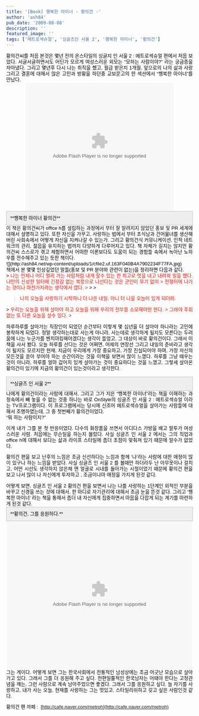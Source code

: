 ```yaml
---
title: '[Book] 행복한 마이너 - 황의건 -'
author: 'ash84'
pub_date: '2009-08-08'
description: ''
featured_image: ''
tags: ['메트로섹슈얼', '싱글즈인 서울 2', '행복한 마이너', '황의건']
---
```



<div style="TEXT-ALIGN: justify"><font class="Apple-style-span" color="#000000" face="Arial" size="3"><span class="Apple-style-span" style="FONT-SIZE: 13px; LINE-HEIGHT: 16px">  
</span></font></div>  
<div style="TEXT-ALIGN: justify"><font class="Apple-style-span" color="#000000" face="Arial" size="3"><span class="Apple-style-span" style="FONT-SIZE: 13px; LINE-HEIGHT: 16px">황의건씨를 처음 본것은 몇년 전의 온스타일의 싱글지 인 서울 2 : 메트로섹슈얼 편에서 처음 보았다. 서글서글하면서도 어딘가 모르게 여성스러운 외모는 “모하는 사람이야?” 라는 궁금증을 자아냈다. 그리고 몇년후 다시 나는 취직을 했고, 월급 받은지 1개월, 앞으로의 나의 삶과 사랑 그리고 결혼에 대해서 많은 고민과 방황을 하던중 교보문고의 한 섹션에서 “행복한 마이너”를 만났다. </span></font></div>  
<div style="TEXT-ALIGN: justify"><font class="Apple-style-span" color="#000000" face="Arial" size="3"><span class="Apple-style-span" style="FONT-SIZE: 13px; LINE-HEIGHT: 16px">  
</span></font></div>  
<div style="TEXT-ALIGN: center"><font class="Apple-style-span" color="#000000" face="Arial" size="3"><span class="Apple-style-span" style="FONT-SIZE: 13px; LINE-HEIGHT: 16px"><object classid="clsid:d27cdb6e-ae6d-11cf-96b8-444553540000" codebase="http://fpdownload.macromedia.com/pub/shockwave/cabs/flash/swflash.cab#version=9,0,28,0" height="345" id="V000314482" width="400" wmode="transparent"><param name="movie" value="http://play.tagstory.com/player/TS00@V000314482"></param><param name="allowScriptAccess" value="always"></param><param name="allowFullScreen" value="true"></param><param name="quality" value="high"></param><embed allowfullscreen="true" allowscriptaccess="always" height="345" name="V000314482" pluginspage="http://www.macromedia.com/go/getflashplayer" quality="high" src="http://play.tagstory.com/player/TS00@V000314482" type="application/x-shockwave-flash" width="400"></embed></object></span></font></div>  
<div style="TEXT-ALIGN: justify"><font class="Apple-style-span" color="#000000" face="Arial" size="3"><span class="Apple-style-span" style="FONT-SIZE: 13px; LINE-HEIGHT: 16px"></span></font></div>  
<div style="TEXT-ALIGN: justify"><font class="Apple-style-span" color="#000000" face="Arial" size="3"><span class="Apple-style-span" style="FONT-SIZE: 13px; LINE-HEIGHT: 16px">  
</span></font></div>  
<div style="TEXT-ALIGN: justify"><font class="Apple-style-span" color="#000000" face="Arial, gulim, tahoma, sans-serif" size="3"><span class="Apple-style-span" style="FONT-SIZE: 13px; LINE-HEIGHT: 16px">  
<div class="txc-textbox" style="BORDER-RIGHT: #c1c1c1 1px solid; PADDING-RIGHT: 10px; BORDER-TOP: #c1c1c1 1px solid; PADDING-LEFT: 10px; PADDING-BOTTOM: 10px; BORDER-LEFT: #c1c1c1 1px solid; PADDING-TOP: 10px; BORDER-BOTTOM: #c1c1c1 1px solid; BACKGROUND-COLOR: #eeeeee"><font class="Apple-style-span" color="#000000" face="Arial, gulim, tahoma, sans-serif" size="3"><span class="Apple-style-span" style="FONT-SIZE: 13px; LINE-HEIGHT: 16px">**행복한 마이너 황의건**</span></font>  
</div></span></font></div>  
<div style="TEXT-ALIGN: justify"><font class="Apple-style-span" color="#000000" face="Arial, gulim, tahoma, sans-serif" size="3"><span class="Apple-style-span" style="FONT-SIZE: 13px; LINE-HEIGHT: 16px">  
</span></font></div>  
<div style="TEXT-ALIGN: justify"><font class="Apple-style-span" color="#000000" face="Arial, gulim, tahoma, sans-serif" size="3"><span class="Apple-style-span" style="FONT-SIZE: 13px; LINE-HEIGHT: 16px">이 책은 황의건씨가 office h를 설립하는 과정에서 부터 잘 알려지지 않았던 홍보 및 PR 세계에 대해서 설명하고 있다. 또한 자신을 가꾸고, 사랑하는 법에서 부터 초식남과 건어물녀를 생산해 버린 사회속에서 어떻게 자신을 지켜나갈 수 있는가. 그리고 황의건식 커뮤니케이션, 인적 네트워크의 관리, 젊음을 유지하는 법까지 다양하게 다루어지고 있다. 책 자체가 길지는 않지만 황의건씨 스스로가 겪고 체험하면서 어떠한 이론보다도 도움이 되는 경험들 속에서 녹아난 노하우를 전수해주고 있는 듯한 책이다. </span></font></div>  
<div style="TEXT-ALIGN: justify"><font class="Apple-style-span" color="#000000" face="Arial, gulim, tahoma, sans-serif" size="3"><span class="Apple-style-span" style="FONT-SIZE: 13px; LINE-HEIGHT: 16px">  
</span></font></div>  
<div style="TEXT-ALIGN: justify"><font class="Apple-style-span" color="#000000" face="Arial, gulim, tahoma, sans-serif" size="3"><span class="Apple-style-span" style="FONT-SIZE: 13px; LINE-HEIGHT: 16px">![](http://ash84.net/wp-content/uploads/1/cfile2.uf.163F040B4A7902234F77FA.jpg)  
</span></font></div>  
<div style="TEXT-ALIGN: justify"><font class="Apple-style-span" color="#000000" face="Arial, gulim, tahoma, sans-serif" size="3"><span class="Apple-style-span" style="FONT-SIZE: 13px; LINE-HEIGHT: 16px">  
 책에서 본 몇몇 인상깊었던 말들(홍보 및 PR 분야와 관련이 없는)을 정리하면 다음과 같다. </span></font></div>  
<div style="TEXT-ALIGN: justify"><font class="Apple-style-span" color="#000000" face="Arial, gulim, tahoma, sans-serif" size="3"><span class="Apple-style-span" style="FONT-SIZE: 13px; LINE-HEIGHT: 16px">  
> <font class="Apple-style-span" color="#000000" face="Arial, gulim, tahoma, sans-serif" size="3"><span class="Apple-style-span" style="FONT-SIZE: 13px; LINE-HEIGHT: 16px"><font color="#e31600">나는 언제나 어디 멀리 가는 사람처럼 내개 할수 있는 한 최고로 멋을 내고 내려와 일을 했다.나만의 신성한 일터에 긴장감 없는 복장으로 나선다는 것은 군인이 무기 없이   
>  전쟁터에 나가는 것이나 마찬가지라는 생각에서 였다.  
> </font>
> 
> </span></font>

  
> <font color="#e31600">나의 오늘을 사랑하기 시작하니 더 나은 내일, 아니 더 나을 오늘이 있게 되더라.</font>

</span></font></div>  
<div style="TEXT-ALIGN: justify"><font class="Apple-style-span" color="#000000" face="Arial, gulim, tahoma, sans-serif" size="3"><span class="Apple-style-span" style="FONT-SIZE: 13px; LINE-HEIGHT: 16px">  
> <font color="#8c044b"><font color="#e31600">우리는 오늘을 위해 살아야 하고 오늘을 위해 우리의 전부를 소모해야만 한다.   
>  그래야 후회없는 또 다른 오늘을 살수 있다.</font>  
> </font>

</span></font></div>  
<div style="TEXT-ALIGN: justify"><font class="Apple-style-span" color="#000000" face="Arial, gulim, tahoma, sans-serif" size="3"><span class="Apple-style-span" style="FONT-SIZE: 13px; LINE-HEIGHT: 16px"></span></font></div>  
<div style="TEXT-ALIGN: justify"><font class="Apple-style-span" color="#000000" face="Arial, gulim, tahoma, sans-serif" size="3"><span class="Apple-style-span" style="FONT-SIZE: 13px; LINE-HEIGHT: 16px">하루하루를 살아가는 직장인이 되었던 순간부터 이렇게 몇 십년을 더 살아야 하나라는 고민에 봉착하게 되었다. 정말 생각하는대로 사는게 아니라, 사는데로 생각하게 될지도 모른다는 두려움에 나는 누군가를 벤치마킹해야겠다는 생각이 들었고, 그 대상이 바로 황의건이다. 그래서 이 책을 사서 봤다. 오늘 하루를 산다는 것은 어쩌면, 어제의 연장선 그리고 내일의 준비라고 생각이 될지도 모르지만 현재, 지금이 우리에게 가장 중요하고, 가장 진실되어야 하며, 가장 자신의 모든것을 쏟아 부어야 하는 순간이라는 것을 이책을 보면서 많이 느꼈다. 하루를 그냥 떼우는 것이 아니라, 하루를 얼마 값어치 있게 살아가는 것이 중요하다는 것을 느꼈고, 그렇세 살아온 황의건이 있기에 지금의 황의건이 있는것이라고 생각한다.

</span></font></div>  
<div style="TEXT-ALIGN: justify"><font class="Apple-style-span" color="#000000" face="Arial, gulim, tahoma, sans-serif" size="3"><span class="Apple-style-span" style="FONT-SIZE: 13px; LINE-HEIGHT: 16px"><div class="txc-textbox" style="BORDER-RIGHT: #c1c1c1 1px solid; PADDING-RIGHT: 10px; BORDER-TOP: #c1c1c1 1px solid; PADDING-LEFT: 10px; PADDING-BOTTOM: 10px; BORDER-LEFT: #c1c1c1 1px solid; PADDING-TOP: 10px; BORDER-BOTTOM: #c1c1c1 1px solid; BACKGROUND-COLOR: #eeeeee">**싱글즈 인 서울 2**  
</div></span></font></div>  
<div style="TEXT-ALIGN: justify"><font class="Apple-style-span" color="#000000" face="Arial, gulim, tahoma, sans-serif" size="3"><span class="Apple-style-span" style="FONT-SIZE: 13px; LINE-HEIGHT: 16px">  
</span></font><font class="Apple-style-span" color="#000000" face="Arial, gulim, tahoma, sans-serif" size="3"><span class="Apple-style-span" style="FONT-SIZE: 13px; LINE-HEIGHT: 16px">  
</span></font></div>  
<div style="TEXT-ALIGN: justify"><font class="Apple-style-span" color="#000000" face="Arial, gulim, tahoma, sans-serif" size="3"><span class="Apple-style-span" style="FONT-SIZE: 13px; LINE-HEIGHT: 16px">나에게 황의건이라는 사람에 대해서, 그리고 그가 지은 “행복한 마이너”라는 책을 이해하는 과정속에서 빼 놓을 수 없는 것중 하나는 바로 OnStyle의 싱글즈 인 서울 2 : 메트로섹슈얼 이라는 TV프로그램이다. 이 프로그램에서는 당시에 신조어 메트로섹슈얼을 살아가는 사람들에 대해서 조명하였는데, 그 중 첫번째가 황의건이었다.   
</span></font></div>  
<div style="TEXT-ALIGN: justify"><font class="Apple-style-span" color="#000000" face="Arial, gulim, tahoma, sans-serif" size="3"><span class="Apple-style-span" style="FONT-SIZE: 13px; LINE-HEIGHT: 16px">“뭐 하는 사람이지?”

 이게 내가 그를 본 첫 반응이었다. 다수의 화장품을 쓰면서 아디다스 가방을 배고 말투가 여성스러운 사람. 처음에는 무슨일을 하는지 몰랐다. 사실 싱글즈 인 서울 2 에서는 그의 직업과 office h에 대해서 보다는 삶과 라이프 스타일에 좀더 초점이 맞춰져 있기 때문에 알수가 없었다.

황의건 편을 보고 난후의 느낌은 조금 신선하다는 느낌과 함께 ‘나’라는 사람에 대한 애정이 많이 있구나 하는 느낌을 받았다. 사실 싱글즈 인 서울 2 를 볼때만 하더라두 난 아무옷이나 걸치고, 어떤 시선도 생각하지 않은채 맨 얼굴로 시내를 돌아가는 시절이었기 때문에 황의건 편을 보고 나서 많이 나 자신에게 투자하고 , 조금이나마 애정을 가지게 된것 같다.

</span></font></div>  
<div style="TEXT-ALIGN: justify"><font class="Apple-style-span" color="#000000" face="Arial, gulim, tahoma, sans-serif" size="3"><span class="Apple-style-span" style="FONT-SIZE: 13px; LINE-HEIGHT: 16px">  
 어떻게 보면, 싱글즈 인 서울 2 황의건 편을 보면서 나는 나를 사랑하는 1단계인 외적인 부분을 바꾸고 신경을 쓰는 것에 대해서, 한 마디로 자기관리에 대해서 조금 눈을 뜬것 같다. 그리고 ‘행복한 마이너’ 라는 책을 통해서 좀더 내 자신에게 집중하면서 마음을 다잡게 되는 계기를 마련하게 된것 같다. <div class="txc-textbox" style="BORDER-RIGHT: #c1c1c1 1px solid; PADDING-RIGHT: 10px; BORDER-TOP: #c1c1c1 1px solid; PADDING-LEFT: 10px; PADDING-BOTTOM: 10px; BORDER-LEFT: #c1c1c1 1px solid; PADDING-TOP: 10px; BORDER-BOTTOM: #c1c1c1 1px solid; BACKGROUND-COLOR: #eeeeee">**황의건, 그를 응원하다.**  
</div></span></font></div>  
<div style="TEXT-ALIGN: center"><font class="Apple-style-span" color="#000000" face="Arial, gulim, tahoma, sans-serif" size="3"><span class="Apple-style-span" style="FONT-SIZE: 13px; LINE-HEIGHT: 16px"><embed allowscriptaccess="always" height="399" pluginspage="http://www.macromedia.com/go/getflashplayer" quality="high" src="http://flvs.daum.net/flvPlayer.swf?vid=w1rE39PP6H0$" type="application/x-shockwave-flash" width="502"></embed>  
</span></font></div>  
<div style="TEXT-ALIGN: justify"><font class="Apple-style-span" color="#000000" face="Arial, gulim, tahoma, sans-serif" size="3"><span class="Apple-style-span" style="FONT-SIZE: 13px; LINE-HEIGHT: 16px">그는 게이다. 어떻게 보면 그는 한국사회에서 전통적인 남성상에는 조금 어긋난 모습으로 살아가고 있다. 그래서 그를 더 응원해 주고 싶다. 천편일률적인 한국남자는 어때야 한다는 고정관념을 깨는, 그런 사람으로 계속 남아주었으면 좋겠다. 그래서 그를 응원하고 싶다. 늘 자기를 사랑하고, 내가 사는 오늘, 현재를 사랑하는 그는 멋있고, 스타일리쉬하고 갖고 싶은 사람인것 같다.

황의건 팬 까페 :  [http://cafe.naver.com/metroh](http://cafe.naver.com/metroh)

</span></font></div>  
<div style="TEXT-ALIGN: justify"><font class="Apple-style-span" color="#000000" face="Arial, gulim, tahoma, sans-serif" size="3"><span class="Apple-style-span" style="FONT-SIZE: 13px; LINE-HEIGHT: 16px"></span></font></div>  
<div style="TEXT-ALIGN: left"><font class="Apple-style-span" color="#000000" face="Arial, gulim, tahoma, sans-serif" size="3"><span class="Apple-style-span" style="FONT-SIZE: 13px; LINE-HEIGHT: 16px"></span></font></div>


